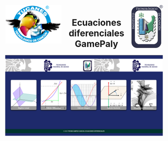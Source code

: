 <img align='right' src="src/img/LOGO-ITCANCUN.png" alt="" width="100"/>
<img align='left' src="src/img/logo-mascota.png" alt="" width="180"/>

<div align='center'> <h1> Ecuaciones diferenciales GamePaly </h1> </div>

<!-- <img align='center' src="src/img/front.png" alt="" width=""/> -->



![ECD-PALY](src/img/front.png)


